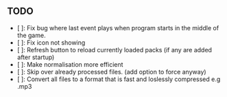 ## TODO
- [ ]: Fix bug where last event plays when program starts in the middle of the game.
- [ ]: Fix icon not showing
- [ ]: Refresh button to reload currently loaded packs (if any are added after startup)
- [ ]: Make normalisation more efficient
- [ ]: Skip over already processed files. (add option to force anyway)
- [ ]: Convert all files to a format that is fast and loslessly compressed e.g .mp3
